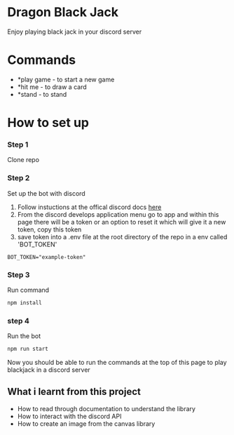 # Dragon Black Jack

Enjoy playing black jack in your discord server

# Commands

- \*play game - to start a new game
- \*hit me - to draw a card
- \*stand - to stand

# How to set up
### Step 1
Clone repo
### Step 2
Set up the bot with discord
1. Follow instuctions at the offical discord docs [here](https://discordpy.readthedocs.io/en/stable/discord.html)
2. From the discord develops application menu go to app and within this page there will be a token or an option to reset it which will give it a new token, copy this token
3. save token into a .env file at the root directory of the repo in a env called 'BOT_TOKEN'
```env
BOT_TOKEN="example-token"
``` 

### Step 3
Run command
```bash
npm install
```

### step 4
Run the bot
```bash
npm run start
```

Now you should be able to run the commands at the top of this page to play blackjack in a discord server


## What i learnt from this project
- How to read through documentation to understand the library
- How to interact with the discord API
- How to create an image from the canvas library